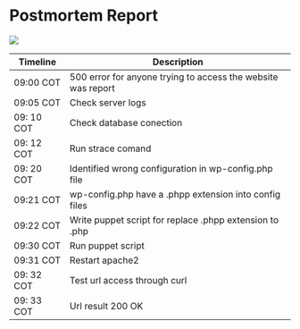 # Postmortem Report

![](https://media.makeameme.org/created/post-mortem-meetings.jpg)


| Timeline   | Description                                                  |
|------------|--------------------------------------------------------------|
| 09:00 COT  | 500 error for anyone trying to access the website was report |
| 09:05 COT  | Check server logs                                            |
| 09: 10 COT | Check database conection                                     |
| 09: 12 COT | Run  strace comand                                           |
| 09: 20 COT | Identified  wrong configuration in wp\-config\.php file      |
| 09:21 COT  | wp\-config\.php have a \.phpp extension into config files    |
| 09:22 COT  | Write puppet script for replace \.phpp extension to \.php    |
| 09:30 COT  | Run puppet script                                            |
| 09:31 COT  | Restart apache2                                              |
| 09: 32 COT | Test url access through curl                                 |
| 09: 33 COT | Url result 200 OK                                            |